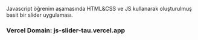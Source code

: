 <p>Javascript öğrenim aşamasında HTML&CSS ve JS kullanarak oluşturulmuş basit bir slider uygulaması.</p>
<h3>Vercel Domain: js-slider-tau.vercel.app</h3>
